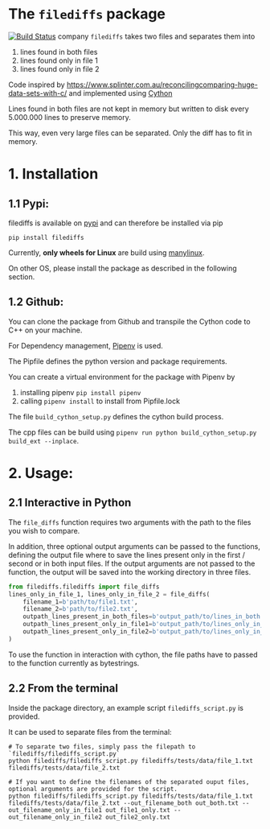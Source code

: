 # The `filediffs` package
[![Build Status](https://travis-ci.org/INWTlab/filediffs.svg?branch=master)](https://travis-ci.org/INWTlab/filediffs)
company
`filediffs` takes two files and separates them into 
1. lines found in both files
2. lines found only in file 1
3. lines found only in file 2

Code inspired by https://www.splinter.com.au/reconcilingcomparing-huge-data-sets-with-c/
and implemented using [Cython](https://cython.readthedocs.io/en/latest/)

Lines found in both files are not kept in memory but written to
 disk every 5.000.000 lines to preserve memory. 
 
This way, even very large files can be separated.
Only the diff has to fit in memory.


# 1. Installation
## 1.1 Pypi:
filediffs is available on [pypi](https://pypi.org/project/filediffs/) and can therefore be installed via pip
```
pip install filediffs
```
Currently, **only wheels for Linux** are build using [manylinux](https://github.com/pypa/manylinux).

On other OS, please install the package as described in the following section.

## 1.2 Github:
You can clone the package from Github and transpile the Cython code to C++ on
your machine. 

For Dependency management, [Pipenv](https://github.com/pypa/pipenv) is used.

The Pipfile defines the python version and package requirements.

You can create a virtual environment for the package with
Pipenv by 
1. installing pipenv `pip install pipenv`
2. calling `pipenv install` to install from Pipfile.lock

The file `build_cython_setup.py` defines the cython build process.

The cpp files can be build using `pipenv run python build_cython_setup.py build_ext --inplace`.


 # 2. Usage:
 ## 2.1 Interactive in Python
The `file_diffs` function requires two arguments with the path to the files you wish to compare.

In addition, three optional output arguments can be passed to the functions, defining the output
file where to save the lines present only in the first / second or in both input files.
If the output arguments are not passed to the function, the output will be saved into 
the working directory in three files.

```python
from filediffs.filediffs import file_diffs
lines_only_in_file_1, lines_only_in_file_2 = file_diffs(
    filename_1=b'path/to/file1.txt',
    filename_2=b'path/to/file2.txt',
    outpath_lines_present_in_both_files=b'output_path/to/lines_in_both.txt',
    outpath_lines_present_only_in_file1=b'output_path/to/lines_only_in_file1.txt',
    outpath_lines_present_only_in_file2=b'output_path/to/lines_only_in_file2.txt',
)
```
To use the function in interaction with cython, 
the file paths have to passed to the function currently as bytestrings.

## 2.2 From the terminal
Inside the package directory, an example script `filediffs_script.py` is provided.

It can be used to separate files from the terminal:
```shell script
# To separate two files, simply pass the filepath to `filediffs/filediffs_script.py`
python filediffs/filediffs_script.py filediffs/tests/data/file_1.txt filediffs/tests/data/file_2.txt

# If you want to define the filenames of the separated ouput files, optional arguments are provided for the script. 
python filediffs/filediffs_script.py filediffs/tests/data/file_1.txt filediffs/tests/data/file_2.txt --out_filename_both out_both.txt --out_filename_only_in_file1 out_file1_only.txt --out_filename_only_in_file2 out_file2_only.txt
```
